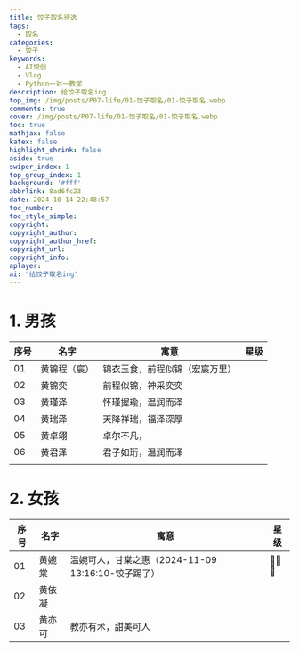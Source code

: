 ```yaml
---
title: 饺子取名待选
tags:
  - 取名
categories:
  - 饺子
keywords:
  - AI悦创
  - Vlog
  - Python一对一教学
description: 给饺子取名ing
top_img: /img/posts/P07-life/01-饺子取名/01-饺子取名.webp
comments: true
cover: /img/posts/P07-life/01-饺子取名/01-饺子取名.webp
toc: true
mathjax: false
katex: false
highlight_shrink: false
aside: true
swiper_index: 1
top_group_index: 1
background: '#fff'
abbrlink: 8ad6fc23
date: 2024-10-14 22:48:57
toc_number:
toc_style_simple:
copyright:
copyright_author:
copyright_author_href:
copyright_url:
copyright_info:
aplayer:
ai: "给饺子取名ing"
---
```


# 1. 男孩

| 序号 | 名字         | 寓意                           | 星级 |
| ---- | ------------ | ------------------------------ | ---- |
| 01   | 黄锦程（宸） | 锦衣玉食，前程似锦（宏宸万里） |      |
| 02   | 黄锦奕       | 前程似锦，神采奕奕             |      |
| 03   | 黄瑾泽       | 怀瑾握瑜，温润而泽             |      |
| 04   | 黄瑞泽       | 天降祥瑞，福泽深厚             |      |
| 05   | 黄卓翊       | 卓尔不凡，                     |      |
| 06   | 黄君泽       | 君子如珩，温润而泽             |      |
|      |              |                                |      |



# 2. 女孩

| 序号 | 名字   | 寓意                                               | 星级 |
| ---- | ------ | -------------------------------------------------- | ---- |
| 01   | 黄婉棠 | 温婉可人，甘棠之惠（2024-11-09 13:16:10-饺子踢了） | 🌟🌟🌟  |
| 02   | 黄依凝 |                                                    |      |
| 03   | 黄亦可 | 教亦有术，甜美可人                                 |      |













